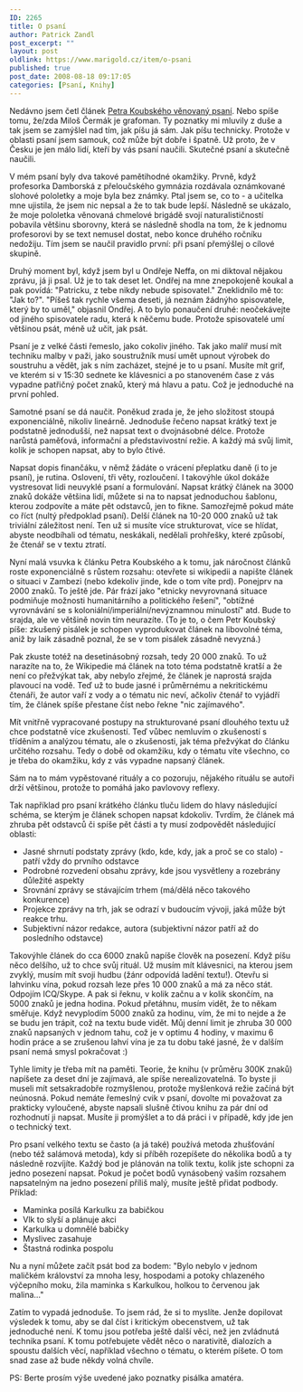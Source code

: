 ```yaml
---
ID: 2265
title: O psaní
author: Patrick Zandl
post_excerpt: ""
layout: post
oldlink: https://www.marigold.cz/item/o-psani
published: true
post_date: 2008-08-18 09:17:05
categories: [Psaní, Knihy]
---
```

Nedávno jsem četl článek <a href="http://ideesfixes.blogspot.com/2008/05/je-milo-emk-grafoman.html">Petra Koubského věnovaný psaní</a>. Nebo spíše tomu, že/zda Miloš Čermák je grafoman.  Ty poznatky mi mluvily z duše a tak jsem se zamýšlel nad tím, jak píšu já sám. Jak píšu technicky. Protože v oblasti psaní jsem samouk, což může být dobře i špatně. Už proto, že v Česku je jen málo lidí, kteří by vás psaní naučili. Skutečné psaní a skutečně naučili. 

V mém psaní byly dva takové pamětihodné okamžiky. Prvně, když profesorka Damborská z přeloučského gymnázia rozdávala oznámkované slohové pololetky a moje byla bez známky. Ptal jsem se, co to - a učitelka mne ujistila, že jsem nic nepsal a že to tak bude lepší. Následně se ukázalo, že moje pololetka věnovaná chmelové brigádě svojí naturalističností pobavila většinu sborovny, která se následně shodla na tom, že k jednomu profesorovi by se text nemusel dostat, nebo konce druhého ročníku nedožiju. Tím jsem se naučil pravidlo první: při psaní přemýšlej o cílové skupině.

<!--more-->

Druhý moment byl, když jsem byl u Ondřeje Neffa, on mi diktoval nějakou zprávu, já ji psal. Už je to tak deset let. Ondřej na mne znepokojeně koukal a pak povídá: "Patricku, z tebe nikdy nebude spisovatel." Zneklidnilo mě to: "Jak to?". "Píšeš tak rychle všema deseti, já neznám žádnýho spisovatele, který by to uměl," objasnil Ondřej. A to bylo ponaučení druhé: neočekávejte od jiného spisovatele radu, která k něčemu bude. Protože spisovatelé umí většinou psát, méně už učit, jak psát. 

Psaní je z velké části řemeslo, jako cokoliv jiného. Tak jako malíř musí mít techniku malby v paži, jako soustružník musí umět upnout výrobek do soustruhu a vědět, jak s ním zacházet, stejné je to u psaní. Musíte mít grif, ve kterém si v 15:30 sednete ke klávesnici a po stanoveném čase z vás vypadne patřičný počet znaků, který má hlavu a patu. Což je jednoduché na první pohled. 

Samotné psaní se dá naučit. Poněkud zrada je, že jeho složitost stoupá exponenciálně, nikoliv lineárně. Jednoduše řečeno napsat krátký text je podstatně jednodušší, než napsat text o dvojnásobné délce. Protože narůstá paměťová, informační a představivostní režie. A každý má svůj limit, kolik je schopen napsat, aby to bylo čtivé. 

Napsat dopis finančáku, v němž žádáte o vrácení přeplatku daně (i to je psaní), je rutina. Oslovení, tři věty, rozloučení. I takovýhle úkol dokáže vystresovat lidi neuvyklé psaní a formulování. Napsat krátký článek na 3000 znaků dokáže většina lidí, můžete si na to napsat jednoduchou šablonu, kterou zodpovíte a máte pět odstavců, jen to fikne. Samozřejmě pokud máte co říct (nultý předpoklad psaní). Delší článek na 10-20 000 znaků už tak triviální záležitost není. Ten už si musíte více strukturovat, více se hlídat, abyste neodbíhali od tématu, neskákali, nedělali prohřešky, které způsobí, že čtenář se v textu ztratí. 

Nyní malá vsuvka k článku Petra Koubského a k tomu, jak náročnost článků roste exponenciálně s růstem rozsahu: otevřete si wikipedii a napište článek o situaci v Zambezi (nebo kdekoliv jinde, kde o tom víte prd). Ponejprv na 2000 znaků. To ještě jde. Pár frází jako "etnicky nevyrovnaná situace podmiňuje možnosti humanitárního a politického řešení", "obtížné vyrovnávání se s koloniální/imperiální/nevýznamnou minulostí" atd. Bude to srajda, ale ve většině novin tím neurazíte. (To je to, o čem Petr Koubský píše: zkušený pisálek je schopen vyprodukovat článek na libovolné téma, aniž by laik zásadně poznal, že se v tom pisálek zásadně nevyzná.)

Pak zkuste totéž na desetinásobný rozsah, tedy 20 000 znaků. To už narazíte na to, že Wikipedie má článek na toto téma podstatně kratší a že není co přežvýkat tak, aby nebylo zřejmé, že článek je naprostá srajda plavoucí na vodě. Teď už to bude jasné i průměrnému a nekritickému čtenáři, že autor vaří z vody a o tématu nic neví, ačkoliv čtenář to vyjádří tím, že článek spíše přestane číst nebo řekne "nic zajímavého". 

Mít vnitřně vypracované postupy na strukturované psaní dlouhého textu už chce podstatně více zkušeností. Teď vůbec nemluvím o zkušeností s tříděním a analýzou tématu, ale o zkušenosti, jak téma přežvýkat do článku určitého rozsahu. Tedy o době od okamžiku, kdy o tématu víte všechno, co je třeba do okamžiku, kdy z vás vypadne napsaný článek. 

Sám na to mám vypěstované rituály a co pozoruju, nějakého rituálu se autoři drží většinou, protože to pomáhá jako pavlovovy reflexy. 

Tak například pro psaní krátkého článku tluču lidem do hlavy následující schéma, se kterým je článek schopen napsat kdokoliv. Tvrdím, že článek má zhruba pět odstavců či spíše pět části a ty musí zodpovědět následující oblasti:

<ul>
<li>Jasné shrnutí podstaty zprávy (kdo, kde, kdy, jak a proč se co stalo) - patří vždy do prvního odstavce</li>
<li>Podrobné rozvedení obsahu zprávy, kde jsou vysvětleny a rozebrány důležité aspekty</li>
<li>Srovnání zprávy se stávajícím trhem (má/dělá něco takového konkurence)</li>
<li>Projekce zprávy na trh, jak se odrazí v budoucím vývoji, jaká může být reakce trhu.</li> 
<li>Subjektivní názor redakce, autora (subjektivní názor patří až do posledního odstavce) </li>
</ul>

Takovýhle článek do cca 6000 znaků napíše člověk na posezení. Když píšu něco delšího, už to chce svůj rituál. Už musím mít klávesnici, na kterou jsem zvyklý, musím mít svoji hudbu (žánr odpovídá ladění textu!). Otevřu si lahvinku vína, pokud rozsah leze přes 10 000 znaků a má za něco stát. Odpojím ICQ/Skype. A pak si řeknu, v kolik začnu a v kolik skončím, na 5000 znaků je jedna hodina. Pokud přetáhnu, musím vidět, že to někam směřuje. Když nevyplodím 5000 znaků za hodinu, vím, že mi to nejde a že se budu jen trápit, což na textu bude vidět. Můj denní limit je zhruba 30 000 znaků napsaných v jednom tahu, což je v optimu 4 hodiny, v maximu 6 hodin práce a se zrušenou lahví vína je za tu dobu také jasné, že v dalším psaní nemá smysl pokračovat :)

Tyhle limity je třeba mít na paměti. Teorie, že knihu (v průměru 300K znaků) napíšete za deset dní je zajímavá, ale spíše nerealizovatelná. To byste ji museli mít setsakradobře rozmyšlenou, protože myšlenková režie začíná být neúnosná. Pokud nemáte řemeslný cvik v psaní, dovolte mi považovat za prakticky vyloučené, abyste napsali slušně čtivou knihu za pár dní od rozhodnutí ji napsat. Musíte ji promýšlet a to dá práci i v případě, kdy jde jen o technický text. 

Pro psaní velkého textu se často (a já také) používá metoda zhušťování (nebo též salámová metoda), kdy si příběh rozepíšete do několika bodů a ty následně rozvíjíte. Každý bod je plánován na tolik textu, kolik jste schopni za jedno posezení napsat. Pokud je počet bodů vynásobený vaším rozsahem napsatelným na jedno posezení příliš malý, musíte ještě přidat podbody. Příklad:
<ul>
<li>Maminka posílá Karkulku za babičkou</li>
<li>Vlk to slyší a plánuje akci</li>
<li>Karkulka u domnělé babičky</li>
<li>Myslivec zasahuje</li>
<li>Štastná rodinka pospolu</li>
</ul>

Nu a nyní můžete začít psát bod za bodem: "Bylo nebylo v jednom maličkém království za mnoha lesy, hospodami a potoky chlazeného výčepního moku, žila maminka s Karkulkou, holkou to červenou jak malina..." 

Zatím to vypadá jednoduše. To jsem rád, že si to myslíte. Jenže dopilovat výsledek k tomu, aby se dal číst i kritickým obecenstvem, už tak jednoduché není. K tomu jsou potřeba ještě další věci, než jen zvládnutá technika psaní. K tomu potřebujete vědět něco o narativitě, dialozích a spoustu dalších věcí, například všechno o tématu, o kterém píšete. O tom snad zase až bude někdy volná chvíle. 

PS: Berte prosím výše uvedené jako poznatky pisálka amatéra.